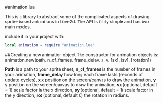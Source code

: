 
#animation.lua


This is a library to abstract some of the complicated aspects of drawing sprite-based animations
in Löve2d. The API is fairly simple and has two main modes.


include it in your project with:
```lua
local animation = require "animation.lua"
```


##Creating a new animation object
The constructor for animation objects is:
    animation.new(path, n_of_frames, frame_delay, x, y, [sx], [sy], [rotation])

**Path** is a path to your sprite sheet, **n_of_frames** is the number of frames in your animation,
**frame_delay** how long each frame lasts (seconds of update-cycles), **x** x position on the screen/canvas to draw the animation, **y** y position on the screen/canvas to draw the animation, **sx** (optional, default = 1) scale factor in the x direction, **sy** (optional, default = 1) scale factor in the y direction, **rot** (optional, default 0) the rotation in radians. 
